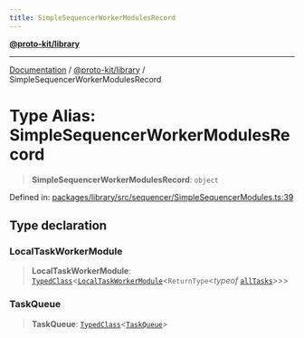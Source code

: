 ```yaml
---
title: SimpleSequencerWorkerModulesRecord
---
```


[**@proto-kit/library**](../README.md)

***

[Documentation](../../../README.md) / [@proto-kit/library](../README.md) / SimpleSequencerWorkerModulesRecord

# Type Alias: SimpleSequencerWorkerModulesRecord

> **SimpleSequencerWorkerModulesRecord**: `object`

Defined in: [packages/library/src/sequencer/SimpleSequencerModules.ts:39](https://github.com/proto-kit/framework/blob/4d6b3b6da51b3edee0fbf25ce72c1f59ec61e891/packages/library/src/sequencer/SimpleSequencerModules.ts#L39)

## Type declaration

### LocalTaskWorkerModule

> **LocalTaskWorkerModule**: [`TypedClass`](../../common/type-aliases/TypedClass.md)\<[`LocalTaskWorkerModule`](../../sequencer/classes/LocalTaskWorkerModule.md)\<`ReturnType`\<*typeof* [`allTasks`](../../sequencer/classes/VanillaTaskWorkerModules.md#alltasks)\>\>\>

### TaskQueue

> **TaskQueue**: [`TypedClass`](../../common/type-aliases/TypedClass.md)\<[`TaskQueue`](../../sequencer/interfaces/TaskQueue.md)\>
